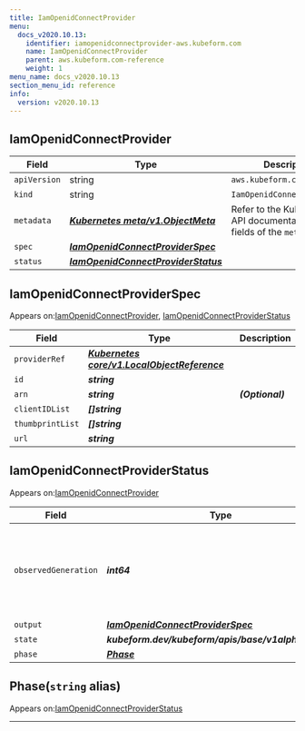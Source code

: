 ```yaml
---
title: IamOpenidConnectProvider
menu:
  docs_v2020.10.13:
    identifier: iamopenidconnectprovider-aws.kubeform.com
    name: IamOpenidConnectProvider
    parent: aws.kubeform.com-reference
    weight: 1
menu_name: docs_v2020.10.13
section_menu_id: reference
info:
  version: v2020.10.13
---
```


## IamOpenidConnectProvider
| Field | Type | Description |
| ------ | ----- | ----------- |
| `apiVersion` | string | `aws.kubeform.com/v1alpha1` |
|    `kind` | string | `IamOpenidConnectProvider` |
| `metadata` | ***[Kubernetes meta/v1.ObjectMeta](https://kubernetes.io/docs/reference/generated/kubernetes-api/v1.13/#objectmeta-v1-meta)***|Refer to the Kubernetes API documentation for the fields of the `metadata` field.|
| `spec` | ***[IamOpenidConnectProviderSpec](#iamopenidconnectproviderspec)***||
| `status` | ***[IamOpenidConnectProviderStatus](#iamopenidconnectproviderstatus)***||
## IamOpenidConnectProviderSpec

Appears on:[IamOpenidConnectProvider](#iamopenidconnectprovider), [IamOpenidConnectProviderStatus](#iamopenidconnectproviderstatus)

| Field | Type | Description |
| ------ | ----- | ----------- |
| `providerRef` | ***[Kubernetes core/v1.LocalObjectReference](https://kubernetes.io/docs/reference/generated/kubernetes-api/v1.13/#localobjectreference-v1-core)***||
| `id` | ***string***||
| `arn` | ***string***| ***(Optional)*** |
| `clientIDList` | ***[]string***||
| `thumbprintList` | ***[]string***||
| `url` | ***string***||
## IamOpenidConnectProviderStatus

Appears on:[IamOpenidConnectProvider](#iamopenidconnectprovider)

| Field | Type | Description |
| ------ | ----- | ----------- |
| `observedGeneration` | ***int64***| ***(Optional)*** Resource generation, which is updated on mutation by the API Server.|
| `output` | ***[IamOpenidConnectProviderSpec](#iamopenidconnectproviderspec)***| ***(Optional)*** |
| `state` | ***kubeform.dev/kubeform/apis/base/v1alpha1.State***| ***(Optional)*** |
| `phase` | ***[Phase](#phase)***| ***(Optional)*** |
## Phase(`string` alias)

Appears on:[IamOpenidConnectProviderStatus](#iamopenidconnectproviderstatus)

---
